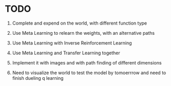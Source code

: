 # TODO

1. Complete and expend on the world, with different function type

2. Use Meta Learning to relearn the weights, with an alternative paths

4. Use Meta Learning with Inverse Reinforcement Learning

5. Use Meta Learning and Transfer Learning together

6. Implement it with images and with path finding of different dimensions

7. Need to visualize the world to test the model by tomoerrrow and need to finish dueling q learning
